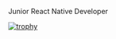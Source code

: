 Junior React Native Developer

[![trophy](https://github-profile-trophy.vercel.app/?username=Abdullahkhn44ryo-ma&theme=onedark)](https://github.com/ryo-ma/github-profile-trophy)
<!--
**Abdullahkhn44/Abdullahkhn44** is a ✨ _special_ ✨ repository because its `README.md` (this file) appears on your GitHub profile.

Here are some ideas to get you started:

- 🔭 I’m currently working on ...
- 🌱 I’m currently learning ...
- 👯 I’m looking to collaborate on ...
- 🤔 I’m looking for help with ...
- 💬 Ask me about ...
- 📫 How to reach me: ...
- 😄 Pronouns: ...
- ⚡ Fun fact: ...
-->
